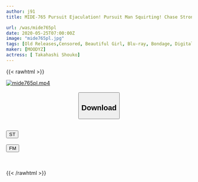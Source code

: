 ```yaml
---
author: j91
title: MIDE-765 Pursuit Ejaculation! Pursuit Man Squirting! Chase Strong ● SEX! A Man Who Can Not Move For 24 Hours, Unlimited Ejaculation Confinement And Restraint Suite Room Shoko Takahashi

url: /was/mide765pl
date: 2020-05-25T07:00:00Z
image: "mide765pl.jpg"
tags: [Old Releases,Censored, Beautiful Girl, Blu-ray, Bondage, Digital Mosaic, Restraint, Slut, Solowork, Submissive Men]
maker: [MOODYZ]
actress: [ Takahashi Shouko]
---
```



{{< rawhtml >}}

<div class="video" data-videoid="01XrxZ1Gz2cK6K">
    <a href="javascript:;">
        <img src="/was/mide765pl/mide765pl.jpg" width="WIDTH" height="HEIGHT" alt="mide765pl.mp4" loading="lazy">
    </a>
</div>

<script type="text/javascript" src="https://j91.asia/asset/on-demand-st.js"></script>

<br>
  <link rel="stylesheet" href="https://j91.asia/asset/bs5.css">
  
  <center>
  <button class="btn btn-primary" type="button" data-bs-toggle="collapse" data-bs-target=".multi-collapse" aria-expanded="false" aria-controls="multiCollapseExample1 multiCollapseExample2"><h2>Download</h2></button></center>
</p>
<div class="row">
  <div class="col">
    <div class="collapse multi-collapse" id="multiCollapseExample1">
      <div class="card card-body">
	      	      <br>
<div class="buttons">  
<a href="https://streamtape.to/v/01XrxZ1Gz2cK6K" target="_blank"><button class="btn-hover color-3"><i class="fa fa-download"></i> ST</button></a></div>
    </div>
  </div>
</div>
  <div class="col">
    <div class="collapse multi-collapse" id="multiCollapseExample2">
      <div class="card card-body">
	      <br>
<div class="buttons">
    <a href="https://filemoon.sx/d/wqz44itj4pvg" target="_blank"><button class="btn-hover color-8"><i class="fa fa-download"></i> FM</button></a></div>
<br><br>
      </div>
    </div>
  </div>
</div>

{{< /rawhtml >}}